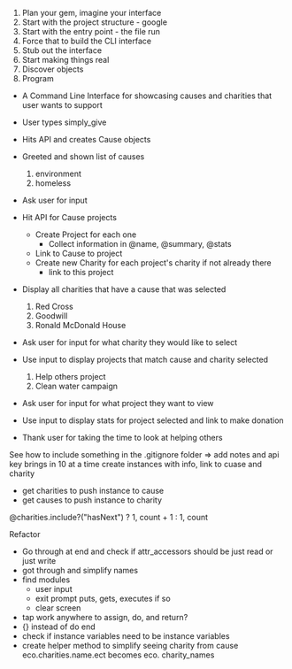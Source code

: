 1. Plan your gem, imagine your interface
2. Start with the project structure - google
3. Start with the entry point - the file run
4. Force that to build the CLI interface
5. Stub out the interface
6. Start making things real
7. Discover objects
8. Program

- A Command Line Interface for showcasing causes and charities that user wants to support

- User types simply_give

- Hits API and creates Cause objects

- Greeted and shown list of causes
  1. environment
  2. homeless

- Ask user for input

- Hit API for Cause projects
  - Create Project for each one
    - Collect information in @name, @summary, @stats
  - Link to Cause to project
  - Create new Charity for each project's charity if not already there
    - link to this project

- Display all charities that have a cause that was selected
  1. Red Cross
  2. Goodwill
  3. Ronald McDonald House

- Ask user for input for what charity they would like to select

- Use input to display projects that match cause and charity selected
  1. Help others project
  2. Clean water campaign

- Ask user for input for what project they want to view

- Use input to display stats for project selected and link to make donation

- Thank user for taking the time to look at helping others



See how to include something in the .gitignore folder => add notes and api key
brings in 10 at a time
  create instances with info, link to cuase and charity
- get charities to push instance to cause
- get causes to push instance to charity

@charities.include?("hasNext") ? 1, count + 1 : 1, count


Refactor
- Go through at end and check if attr_accessors should be just read or just write
- got through and simplify names
- find modules
  - user input
  - exit prompt puts, gets, executes if so
  - clear screen
- tap work anywhere to assign, do, and return?
- {} instead of do end
- check if instance variables need to be instance variables
- create helper method to simplify seeing charity from cause eco.charities.name.ect becomes eco.    charity_names


